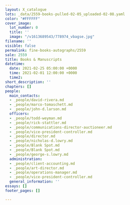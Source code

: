 ```yaml
---
layout: X_catalogue
lots: _data/2559-books-pulled-02-05_uploaded-02-08.yaml
color: "#FFFFFF"
cover_image:
  lot_number: 0
  title: ''
  image: "/v1613689543/778974_vbagse.jpg"
filename: ''
visible: false
permalink: fine-books-autographs/2559
sale: 2559
title: Books & Manuscripts
datetime:
  date: 2021-02-25 05:00:00 +0000
  time: 2021-02-01 12:00:00 +0000
  time2: 
short_description: ''
chapters: []
people:
  main_contacts:
  - _people/david-rivera.md
  - _people/marco-tomaschett.md
  - _people/john-d.larson.md
  officers:
  - _people/todd-weyman.md
  - _people/rick-stattler.md
  - _people/communications-director-auctioneer.md
  - _people/vice-president-controller.md
  - _people/director.md
  - _people/nicholas-d.lowry.md
  - _people/Blank Spot.md
  - _people/Blank Spot.md
  - _people/george-s.lowry.md
  administration:
  - _people/client-accounting.md
  - _people/art-director.md
  - _people/operations-manager.md
  - _people/vice-president-controller.md
  general_information: ''
essays: []
footer_pages: []

---
```

